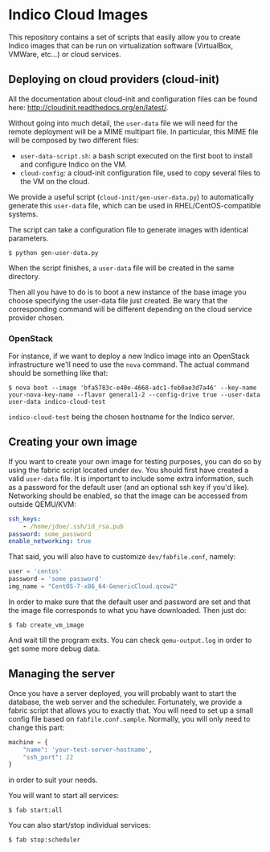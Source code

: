 # Indico Cloud Images

This repository contains a set of scripts that easily allow you to create Indico images that can be run on virtualization software (VirtualBox, VMWare, etc...) or cloud services.

## Deploying on cloud providers (cloud-init)

All the documentation about cloud-init and configuration files can be found here: http://cloudinit.readthedocs.org/en/latest/.

Without going into much detail, the `user-data` file we will need for the remote deployment will be a MIME multipart file.
In particular, this MIME file will be composed by two different files:

 * `user-data-script.sh`: a bash script executed on the first boot to install and configure Indico on the VM.
 * `cloud-config`: a cloud-init configuration file, used to copy several files to the VM on the cloud.

We provide a useful script (`cloud-init/gen-user-data.py`) to automatically generate this `user-data` file, which can be used in RHEL/CentOS-compatible systems.

The script can take a configuration file to generate images with identical parameters.

```console
$ python gen-user-data.py
```

When the script finishes, a `user-data` file will be created in the same directory.

Then all you have to do is to boot a new instance of the base image you choose specifying the user-data file just created.
Be wary that the corresponding command will be different depending on the cloud service provider chosen.

### OpenStack

For instance, if we want to deploy a new Indico image into an OpenStack infrastructure we'll need to use the `nova` command. The actual command should be something like that:

```console
$ nova boot --image 'bfa5783c-e40e-4668-adc1-feb0ae3d7a46' --key-name your-nova-key-name --flavor general1-2 --config-drive true --user-data user-data indico-cloud-test
```

`indico-cloud-test` being the chosen hostname for the Indico server.

## Creating your own image

If you want to create your own image for testing purposes, you can do so by using the fabric script located under `dev`.
You should first have created a valid `user-data` file. It is important to include some extra information, such as a password for the default user (and an optional ssh key if you'd like). Networking should be enabled, so that the image can be accessed from outside QEMU/KVM:

```yaml
ssh_keys:
    - /home/jdoe/.ssh/id_rsa.pub
password: some_password
enable_networking: true
```

That said, you will also have to customize `dev/fabfile.conf`, namely:

```python
user = 'centos'
password = 'some_password'
img_name = "CentOS-7-x86_64-GenericCloud.qcow2"
```

In order to make sure that the default user and password are set and that the image file corresponds to what you have downloaded.
Then just do:

```console
$ fab create_vm_image
```

And wait till the program exits. You can check `qemu-output.log` in order to get some more debug data.

## Managing the server

Once you have a server deployed, you will probably want to start the database, the web server and the scheduler. Fortunately, we provide a fabric script that allows you to exactly that. You will need to set up a small config file based on `fabfile.conf.sample`. Normally, you will only need to change this part:

```python
machine = {
    "name": 'your-test-server-hostname',
    "ssh_port": 22
}
```

in order to suit your needs.

You will want to start all services:

```console
$ fab start:all
```

You can also start/stop individual services:

```console
$ fab stop:scheduler
```

